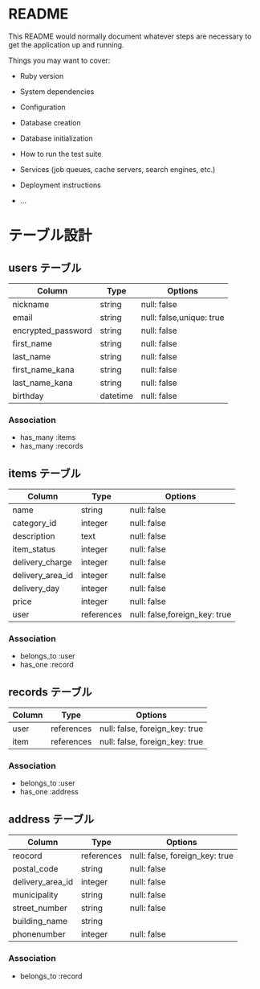 # README

This README would normally document whatever steps are necessary to get the
application up and running.

Things you may want to cover:

* Ruby version

* System dependencies

* Configuration

* Database creation

* Database initialization

* How to run the test suite

* Services (job queues, cache servers, search engines, etc.)

* Deployment instructions

* ...

# テーブル設計

## users テーブル

| Column   | Type   | Options     |
| -------- | ------ | ----------- |
| nickname     | string | null: false |
| email     | string | null: false,unique: true |
| encrypted_password    | string | null: false |
| first_name | string | null: false |
| last_name     | string | null: false |
| first_name_kana | string | null: false |
| last_name_kana     | string | null: false |
| birthday | datetime | null: false |

### Association

- has_many :items
- has_many :records





## items テーブル

| Column | Type   | Options     |
| ------ | ------ | ----------- |
| name     | string | null: false |
| category_id    | integer | null: false |
| description    | text | null: false |
| item_status | integer | null: false |
| delivery_charge     | integer | null: false |
| delivery_area_id   | integer | null: false |
| delivery_day | integer | null: false |
| price  | integer | null: false |
| user  | references | null: false,foreign_key: true |



### Association

- belongs_to :user
- has_one :record

## records テーブル

| Column | Type       | Options                        |
| ------ | ---------- | ------------------------------ |
| user | references | null: false, foreign_key: true |
| item | references | null: false, foreign_key: true |

### Association

- belongs_to :user
- has_one :address

## address テーブル

| Column  | Type       | Options                        |
| ------- | ---------- | ------------------------------ |
| reocord  | references | null: false, foreign_key: true |
| postal_code | string     | null: false                |
| delivery_area_id    | integer | null: false |
| municipality    | string | null: false |
| street_number | string     | null: false              |
| building_name    | string |    |
| phonenumber    | integer | null: false |


### Association

- belongs_to :record


